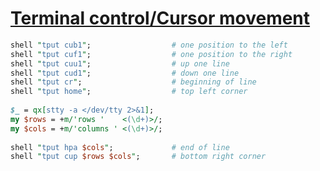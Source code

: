 [1]: http://rosettacode.org/wiki/Terminal_control/Cursor_movement

# [Terminal control/Cursor movement][1]

```perl
shell "tput cub1";                  # one position to the left
shell "tput cuf1";                  # one position to the right
shell "tput cuu1";                  # up one line
shell "tput cud1";                  # down one line
shell "tput cr";                    # beginning of line
shell "tput home";                  # top left corner
 
$_ = qx[stty -a </dev/tty 2>&1];
my $rows = +m/'rows '    <(\d+)>/;
my $cols = +m/'columns ' <(\d+)>/;
 
shell "tput hpa $cols";             # end of line
shell "tput cup $rows $cols";       # bottom right corner
```